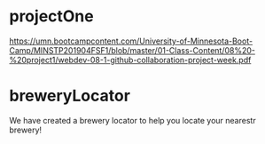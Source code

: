 # projectOne

https://umn.bootcampcontent.com/University-of-Minnesota-Boot-Camp/MINSTP201904FSF1/blob/master/01-Class-Content/08%20-%20project1/webdev-08-1-github-collaboration-project-week.pdf

# breweryLocator
 We have created a brewery locator to help you locate your nearestr brewery! 